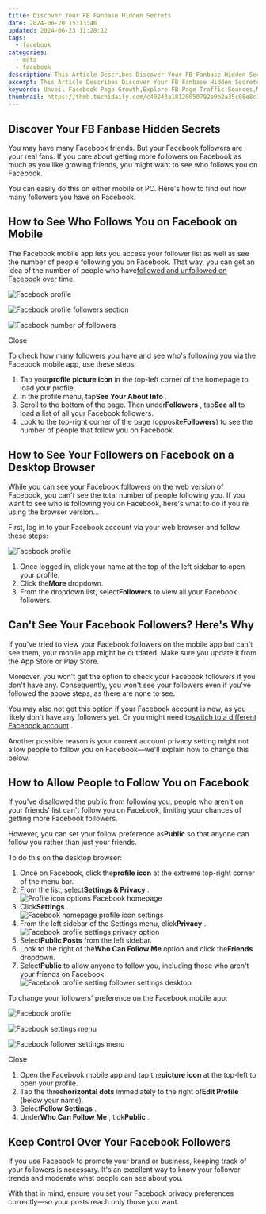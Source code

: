 ```yaml
---
title: Discover Your FB Fanbase Hidden Secrets
date: 2024-06-20 15:13:46
updated: 2024-06-23 11:28:12
tags:
  - facebook
categories:
  - meta
  - facebook
description: This Article Describes Discover Your FB Fanbase Hidden Secrets
excerpt: This Article Describes Discover Your FB Fanbase Hidden Secrets
keywords: Unveil Facebook Page Growth,Explore FB Page Traffic Sources,Maximize Social Media Engagement,Boost FB Fanbase Reach,Secrets to Online Popularity,Increase Instagram Followers,Optimize Facebook Metrics
thumbnail: https://thmb.techidaily.com/c40243a18120050792e9b2a35c08e8c187a7242ae42c21363a9149298cc2eac3.jpg
---
```


## Discover Your FB Fanbase Hidden Secrets

 You may have many Facebook friends. But your Facebook followers are your real fans. If you care about getting more followers on Facebook as much as you like growing friends, you might want to see who follows you on Facebook.

 You can easily do this on either mobile or PC. Here's how to find out how many followers you have on Facebook.

## How to See Who Follows You on Facebook on Mobile

 The Facebook mobile app lets you access your follower list as well as see the number of people following you on Facebook. That way, you can get an idea of the number of people who have[followed and unfollowed on Facebook](https://www.makeuseof.com/tag/unfollow-follow-facebook/) over time.

![Facebook profile](https://static1.makeuseofimages.com/wordpress/wp-content/uploads/2022/09/Facebook-profile.jpeg)

![Facebook profile followers section](https://static1.makeuseofimages.com/wordpress/wp-content/uploads/2022/09/Facebook-profile-followers-section-1.jpeg)

![Facebook number of followers](https://static1.makeuseofimages.com/wordpress/wp-content/uploads/2022/09/-Facebook-number-of-followers.jpeg)

Close

 To check how many followers you have and see who's following you via the Facebook mobile app, use these steps:

1. Tap your**profile picture icon** in the top-left corner of the homepage to load your profile.
2. In the profile menu, tap**See Your About Info** .
3. Scroll to the bottom of the page. Then under**Followers** , tap**See all** to load a list of all your Facebook followers.
4. Look to the top-right corner of the page (opposite**Followers**) to see the number of people that follow you on Facebook.

## How to See Your Followers on Facebook on a Desktop Browser

 While you can see your Facebook followers on the web version of Facebook, you can't see the total number of people following you. If you want to see who is following you on Facebook, here's what to do if you're using the browser version...

 First, log in to your Facebook account via your web browser and follow these steps:

![Facebook profile](https://static1.makeuseofimages.com/wordpress/wp-content/uploads/2023/05/facebook-profile.jpg)

1. Once logged in, click your name at the top of the left sidebar to open your profile.
2. Click the**More** dropdown.
3. From the dropdown list, select**Followers** to view all your Facebook followers.

## Can't See Your Facebook Followers? Here's Why

 If you've tried to view your Facebook followers on the mobile app but can't see them, your mobile app might be outdated. Make sure you update it from the App Store or Play Store.

 Moreover, you won't get the option to check your Facebook followers if you don't have any. Consequently, you won't see your followers even if you've followed the above steps, as there are none to see.

 You may also not get this option if your Facebook account is new, as you likely don't have any followers yet. Or you might need to[switch to a different Facebook account](https://www.makeuseof.com/tag/quickly-switch-facebook-profiles/) .

 Another possible reason is your current account privacy setting might not allow people to follow you on Facebook—we'll explain how to change this below.

## How to Allow People to Follow You on Facebook

 If you've disallowed the public from following you, people who aren't on your friends' list can't follow you on Facebook, limiting your chances of getting more Facebook followers.

 However, you can set your follow preference as**Public** so that anyone can follow you rather than just your friends.

To do this on the desktop browser:

1. Once on Facebook, click the**profile icon** at the extreme top-right corner of the menu bar.
2. From the list, select**Settings & Privacy** .  
![Profile icon options Facebook homepage](https://static1.makeuseofimages.com/wordpress/wp-content/uploads/2023/05/profile-icon-options-facebook-homepage.jpg)
3. Click**Settings** .  
![Facebook homepage profile icon settings](https://static1.makeuseofimages.com/wordpress/wp-content/uploads/2023/05/facebook-homepage-profile-icon-settings.jpg)
4. From the left sidebar of the Settings menu, click**Privacy** .  
![Facebook profile settings privacy option](https://static1.makeuseofimages.com/wordpress/wp-content/uploads/2023/05/facebook-profile-settings-privacy-option.jpg)
5. Select**Public Posts** from the left sidebar.
6. Look to the right of the**Who Can Follow Me** option and click the**Friends** dropdown.
7. Select**Public** to allow anyone to follow you, including those who aren't your friends on Facebook.  
![Facebook profile setting follower settings desktop](https://static1.makeuseofimages.com/wordpress/wp-content/uploads/2023/05/facebook-profile-setting-follower-settings-desktop.jpg)

To change your followers' preference on the Facebook mobile app:

![Facebook profile](https://static1.makeuseofimages.com/wordpress/wp-content/uploads/2022/09/Facebook-profile-2.jpeg)

![Facebook settings menu](https://static1.makeuseofimages.com/wordpress/wp-content/uploads/2022/09/Facebook-settings-menu.jpeg)

![Facebook follower settings menu](https://static1.makeuseofimages.com/wordpress/wp-content/uploads/2022/09/Facebook-follower-settings-menu.jpeg)

Close

1. Open the Facebook mobile app and tap the**picture icon** at the top-left to open your profile.
2. Tap the three**horizontal dots** immediately to the right of**Edit Profile** (below your name).
3. Select**Follow** **Settings** .
4. Under**Who Can Follow Me** , tick**Public** .

## Keep Control Over Your Facebook Followers

 If you use Facebook to promote your brand or business, keeping track of your followers is necessary. It's an excellent way to know your follower trends and moderate what people can see about you.

 With that in mind, ensure you set your Facebook privacy preferences correctly—so your posts reach only those you want.


<ins class="adsbygoogle"
     style="display:block"
     data-ad-format="autorelaxed"
     data-ad-client="ca-pub-7571918770474297"
     data-ad-slot="1223367746"></ins>



<ins class="adsbygoogle"
     style="display:block"
     data-ad-client="ca-pub-7571918770474297"
     data-ad-slot="8358498916"
     data-ad-format="auto"
     data-full-width-responsive="true"></ins>
